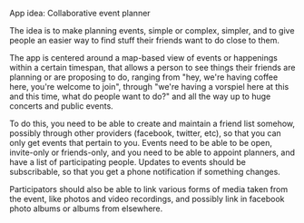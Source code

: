 App idea: Collaborative event planner

The idea is to make planning events, simple or complex, simpler, and to give
people an easier way to find stuff their friends want to do close to them.

The app is centered around a map-based view of events or happenings within a
certain timespan, that allows a person to see things their friends are planning
or are proposing to do, ranging from "hey, we're having coffee here, you're
welcome to join", through "we're having a vorspiel here at this and this time,
what do people want to do?" and all the way up to huge concerts and public
events.

To do this, you need to be able to create and maintain a friend list somehow,
possibly through other providers (facebook, twitter, etc), so that you can only
get events that pertain to you. Events need to be able to be open, invite-only
or friends-only, and you need to be able to appoint planners, and have a list of
participating people. Updates to events should be subscribable, so that you get
a phone notification if something changes.

Participators should also be able to link various forms of media taken from the
event, like photos and video recordings, and possibly link in facebook photo
 albums or albums from elsewhere.

